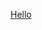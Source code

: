 <a href="javascript:function my_bookmarklet()
                {alert('Hello World');}
                my_bookmarklet();">Hello</a>
